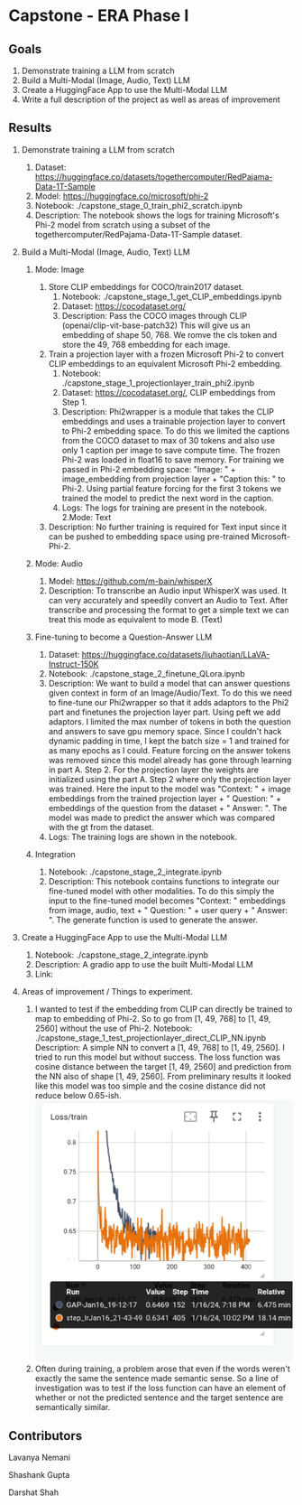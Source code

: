 # Capstone - ERA Phase I 

## Goals 
1. Demonstrate training a LLM from scratch 
2. Build a Multi-Modal (Image, Audio, Text) LLM 
3. Create a HuggingFace App to use the Multi-Modal LLM 
4. Write a full description of the project as well as areas of improvement 

## Results 
1. Demonstrate training a LLM from scratch 
    1. Dataset: https://huggingface.co/datasets/togethercomputer/RedPajama-Data-1T-Sample
    2. Model: https://huggingface.co/microsoft/phi-2
    3. Notebook: ./capstone_stage_0_train_phi2_scratch.ipynb
    4. Description: The notebook shows the logs for training Microsoft's Phi-2 model from scratch using a subset of the togethercomputer/RedPajama-Data-1T-Sample dataset.

2. Build a Multi-Modal (Image, Audio, Text) LLM
    1. Mode: Image 
        1. Store CLIP embeddings for COCO/train2017 dataset. 
            1. Notebook: ./capstone_stage_1_get_CLIP_embeddings.ipynb
            2. Dataset: https://cocodataset.org/
            3. Description: Pass the COCO images through CLIP (openai/clip-vit-base-patch32) This will give us an embedding of shape 50, 768. We romve the cls token and store the 49, 768 embedding for each image. 
        2. Train a projection layer with a frozen Microsoft Phi-2 to convert CLIP embeddings to an equivalent Microsoft Phi-2 embedding. 
            1. Notebook: ./capstone_stage_1_projectionlayer_train_phi2.ipynb
            2. Dataset: https://cocodataset.org/, CLIP embeddings from Step 1. 
            3. Description: Phi2wrapper is a module that takes the CLIP embeddings and uses a trainable projection layer to convert to Phi-2 embedding space. To do this we limited the captions from the COCO dataset to max of 30 tokens and also use only 1 caption per image to save compute time. The frozen Phi-2 was loaded in float16 to save memory. For training we passed in Phi-2 embedding space: "Image: " + image_embedding from projection layer + "Caption this: " to Phi-2. Using partial feature forcing for the first 3 tokens we trained the model to predict the next word in the caption. 
            4. Logs: The logs for training are present in the notebook. 
    2.Mode: Text 
        1. Description: No further training is required for Text input since it can be pushed to embedding space using pre-trained Microsoft-Phi-2. 
    3. Mode: Audio
        1. Model: https://github.com/m-bain/whisperX
        2. Description: To transcribe an Audio input WhisperX was used. It can very accurately and speedily convert an Audio to Text. After transcribe and processing the format to get a simple text we can treat this mode as equivalent to mode B. (Text)
    4. Fine-tuning to become a Question-Answer LLM 
        1. Dataset: https://huggingface.co/datasets/liuhaotian/LLaVA-Instruct-150K
        2. Notebook: ./capstone_stage_2_finetune_QLora.ipynb
        3. Description: We want to build a model that can answer questions given context in form of an Image/Audio/Text. To do this we need to fine-tune our Phi2wrapper so that it adds adaptors to the Phi2 part and finetunes the projection layer part. Using peft we add adaptors. I limited the max number of tokens in both the question and answers to save gpu memory space. Since I couldn't hack dynamic padding in time, I kept the batch size = 1 and trained for as many epochs as I could. Feature forcing on the answer tokens was removed since this model already has gone through learning in part A. Step 2. For the projection layer the weights are initialized using the part A. Step 2 where only the projection layer was trained. Here the input to the model was "Context: " + image embeddings from the trained projection layer + " Question: " + embeddings of the question from the dataset  + " Answer: ". The model was made to predict the answer which was compared with the gt from the dataset. 
        4. Logs: The training logs are shown in the notebook. 
    
    5. Integration 
        1. Notebook: ./capstone_stage_2_integrate.ipynb
        2. Description: This notebook contains functions to integrate our fine-tuned model with other modalities. To do this simply the input to the fine-tuned model becomes "Context: " embeddings from image, audio, text + " Question: " + user query + " Answer: ". The generate function is used to generate the answer. 
        
3. Create a HuggingFace App to use the Multi-Modal LLM 
    1. Notebook: ./capstone_stage_2_integrate.ipynb
    2. Description: A gradio app to use the built Multi-Modal LLM
    3. Link: 

4. Areas of improvement / Things to experiment. 
    1. I wanted to test if the embedding from CLIP can directly be trained to map to embedding of Phi-2. So to go from [1, 49, 768] to [1, 49, 2560] without the use of Phi-2. 
        Notebook: ./capstone_stage_1_test_projectionlayer_direct_CLIP_NN.ipynb
        Description: A simple NN to convert a [1, 49, 768] to [1, 49, 2560]. I tried to run this model but without success. The loss function was cosine distance between the target [1, 49, 2560] and prediction from the NN also of shape [1, 49, 2560]. From preliminary results it looked like this model was too simple and the cosine distance did not reduce below 0.65-ish. 
        ![test_CLIP_NN](./result_graphs/test_CLIP_NN.png)
    2. Often during training, a problem arose that even if the words weren't exactly the same the sentence made semantic sense. So a line of investigation was to test if the loss function can have an element of whether or not the predicted sentence and the target sentence are semantically similar. 

Contributors
-------------------------
Lavanya Nemani

Shashank Gupta

Darshat Shah 
